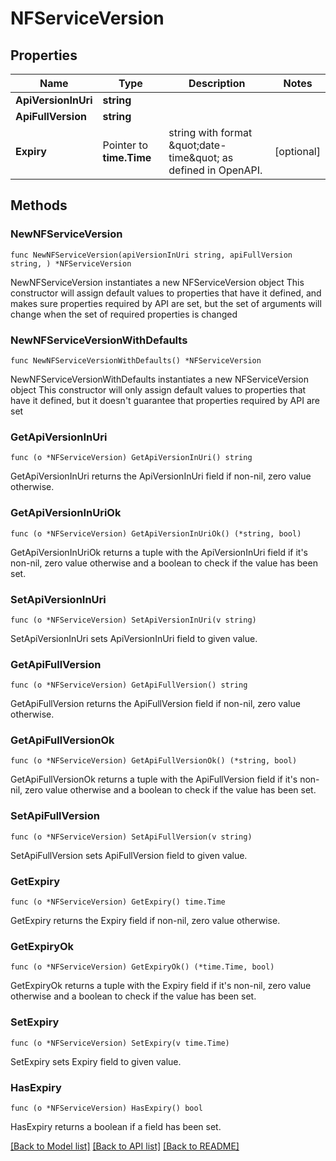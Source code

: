 # NFServiceVersion

## Properties

Name | Type | Description | Notes
------------ | ------------- | ------------- | -------------
**ApiVersionInUri** | **string** |  | 
**ApiFullVersion** | **string** |  | 
**Expiry** | Pointer to **time.Time** | string with format \&quot;date-time\&quot; as defined in OpenAPI. | [optional] 

## Methods

### NewNFServiceVersion

`func NewNFServiceVersion(apiVersionInUri string, apiFullVersion string, ) *NFServiceVersion`

NewNFServiceVersion instantiates a new NFServiceVersion object
This constructor will assign default values to properties that have it defined,
and makes sure properties required by API are set, but the set of arguments
will change when the set of required properties is changed

### NewNFServiceVersionWithDefaults

`func NewNFServiceVersionWithDefaults() *NFServiceVersion`

NewNFServiceVersionWithDefaults instantiates a new NFServiceVersion object
This constructor will only assign default values to properties that have it defined,
but it doesn't guarantee that properties required by API are set

### GetApiVersionInUri

`func (o *NFServiceVersion) GetApiVersionInUri() string`

GetApiVersionInUri returns the ApiVersionInUri field if non-nil, zero value otherwise.

### GetApiVersionInUriOk

`func (o *NFServiceVersion) GetApiVersionInUriOk() (*string, bool)`

GetApiVersionInUriOk returns a tuple with the ApiVersionInUri field if it's non-nil, zero value otherwise
and a boolean to check if the value has been set.

### SetApiVersionInUri

`func (o *NFServiceVersion) SetApiVersionInUri(v string)`

SetApiVersionInUri sets ApiVersionInUri field to given value.


### GetApiFullVersion

`func (o *NFServiceVersion) GetApiFullVersion() string`

GetApiFullVersion returns the ApiFullVersion field if non-nil, zero value otherwise.

### GetApiFullVersionOk

`func (o *NFServiceVersion) GetApiFullVersionOk() (*string, bool)`

GetApiFullVersionOk returns a tuple with the ApiFullVersion field if it's non-nil, zero value otherwise
and a boolean to check if the value has been set.

### SetApiFullVersion

`func (o *NFServiceVersion) SetApiFullVersion(v string)`

SetApiFullVersion sets ApiFullVersion field to given value.


### GetExpiry

`func (o *NFServiceVersion) GetExpiry() time.Time`

GetExpiry returns the Expiry field if non-nil, zero value otherwise.

### GetExpiryOk

`func (o *NFServiceVersion) GetExpiryOk() (*time.Time, bool)`

GetExpiryOk returns a tuple with the Expiry field if it's non-nil, zero value otherwise
and a boolean to check if the value has been set.

### SetExpiry

`func (o *NFServiceVersion) SetExpiry(v time.Time)`

SetExpiry sets Expiry field to given value.

### HasExpiry

`func (o *NFServiceVersion) HasExpiry() bool`

HasExpiry returns a boolean if a field has been set.


[[Back to Model list]](../README.md#documentation-for-models) [[Back to API list]](../README.md#documentation-for-api-endpoints) [[Back to README]](../README.md)


